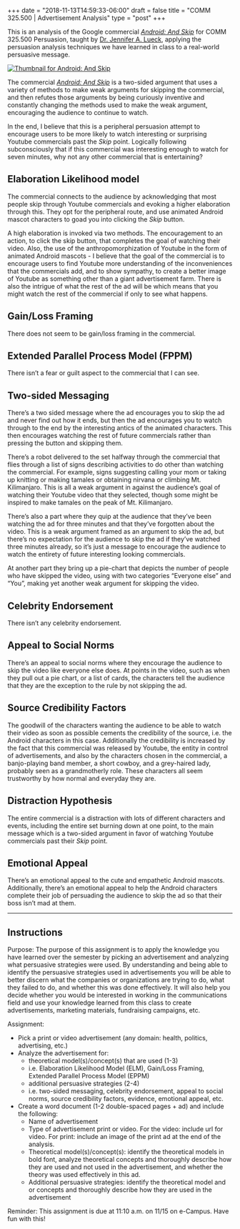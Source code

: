 +++
date = "2018-11-13T14:59:33-06:00"
draft = false
title = "COMM 325.500 | Advertisement Analysis"
type = "post"
+++

This is an analysis of the Google commercial [_Android: And Skip_][1] for COMM
325.500 Persuasion, taught by [Dr. Jennifer A. Lueck](https://comm.tamu.edu/jennifer-lueck/),
applying the persuasion analysis techniques we have learned in class to a
real-world persuasive message.

[![Thumbnail for Android: And Skip][image-1]][3]

The commercial [_Android: And Skip_][4] is a two-sided argument that uses a
variety of methods to make weak arguments for skipping the commercial, and then
refutes those arguments by being curiously inventive and constantly changing the
methods used to make the weak argument, encouraging the audience to continue to
watch.

In the end, I believe that this is a peripheral persuasion attempt to encourage
users to be more likely to watch interesting or surprising Youtube commercials
past the _Skip_ point. Logically following subconsciously that if this
commercial was interesting enough to watch for seven minutes, why not any other
commercial that is entertaining?

## Elaboration Likelihood model

The commercial connects to the audience by acknowledging that most people skip
through Youtube commercials and evoking a higher elaboration through this. They
opt for the peripheral route, and use animated Android mascot characters to goad
you into clicking the _Skip_ button.

A high elaboration is invoked via two methods. The encouragement to an action,
to click the skip button, that completes the goal of watching their video. Also,
the use of the anthropomorphization of Youtube in the form of animated Android
mascots - I believe that the goal of the commercial is to encourage users to
find Youtube more understanding of the inconveniences that the commercials add,
and to show sympathy, to create a better image of Youtube as something other
than a giant advertisement farm. There is also the intrigue of what the rest of
the ad will be which means that you might watch the rest of the commercial if
only to see what happens.

## Gain/Loss Framing

There does not seem to be gain/loss framing in the commercial.

## Extended Parallel Process Model (FPPM)

There isn’t a fear or guilt aspect to the commercial that I can see.

## Two-sided Messaging

There’s a two sided message where the ad encourages you to skip the ad and never
find out how it ends, but then the ad encourages you to watch through to the end
by the interesting antics of the animated characters. This then encourages
watching the rest of future commercials rather than pressing the button and
skipping them.

There’s a robot delivered to the set halfway through the commercial that flies
through a list of signs describing activities to do other than watching the
commercial. For example, signs suggesting calling your mom or taking up knitting
or making tamales or obtaining nirvana or climbing Mt. Kilimanjaro. This is all
a weak argument in against the audience’s goal of watching their Youtube video
that they selected, though some might be inspired to make tamales on the peak of
Mt. Kilimanjaro.

There’s also a part where they quip at the audience that they’ve been watching
the ad for three minutes and that they’ve forgotten about the video. This is a
weak argument framed as an argument to skip the ad, but there’s no expectation
for the audience to skip the ad if they’ve watched three minutes already, so
it’s just a message to encourage the audience to watch the entirety of future
interesting looking commercials.

At another part they bring up a pie-chart that depicts the number of people who
have skipped the video, using with two categories “Everyone else” and “You”,
making yet another weak argument for skipping the video.

## Celebrity Endorsement

There isn’t any celebrity endorsement.

## Appeal to Social Norms

There’s an appeal to social norms where they encourage the audience to skip the
video like everyone else does. At points in the video, such as when they pull
out a pie chart, or a list of cards, the characters tell the audience that they
are the exception to the rule by not skipping the ad.

## Source Credibility Factors

The goodwill of the characters wanting the audience to be able to watch their
video as soon as possible cements the credibility of the source, i.e. the
Android characters in this case. Additionally the credibility is increased by
the fact that this commercial was released by Youtube, the entity in control of
advertisements, and also by the characters chosen in the commercial, a
banjo-playing band member, a short cowboy, and a grey-haired lady, probably seen
as a grandmotherly role. These characters all seem trustworthy by how normal and
everyday they are.

## Distraction Hypothesis

The entire commercial is a distraction with lots of different characters and
events, including the entire set burning down at one point, to the main message
which is a two-sided argument in favor of watching Youtube commercials past
their _Skip_ point.

## Emotional Appeal

There’s an emotional appeal to the cute and empathetic Android mascots.
Additionally, there’s an emotional appeal to help the Android characters
complete their job of persuading the audience to skip the ad so that their boss
isn’t mad at them.

---

## Instructions

Purpose: The purpose of this assignment is to apply the knowledge you have
learned over the semester by picking an advertisement and analyzing what
persuasive strategies were used. By understanding and being able to identify the
persuasive strategies used in advertisements you will be able to better discern
what the companies or organizations are trying to do, what they failed to do,
and whether this was done effectively. It will also help you decide whether you
would be interested in working in the communications field and use your
knowledge learned from this class to create advertisements, marketing materials,
fundraising campaigns, etc.

Assignment:

- Pick a print or video advertisement (any domain: health, politics,
  advertising, etc.)
- Analyze the advertisement for:
  - theoretical model(s)/concept(s) that are used (1-3)
  - i.e. Elaboration Likelihood Model (ELM), Gain/Loss Framing, Extended
    Parallel Process Model (EPPM)
  - additional persuasive strategies (2-4)
  - i.e. two-sided messaging, celebrity endorsement, appeal to social norms,
    source credibility factors, evidence, emotional appeal, etc.
- Create a word document (1-2 double-spaced pages + ad) and include the
  following:
  - Name of advertisement
  - Type of advertisement print or video. For the video: include url for video.
    For print: include an image of the print ad at the end of the analysis.
  - Theoretical model(s)/concept(s): identify the theoretical models in bold
    font, analyze theoretical concepts and thoroughly describe how they are used
    and not used in the advertisement, and whether the theory was used
    effectively in this ad.
  - Additional persuasive strategies: identify the theoretical model and or
    concepts and thoroughly describe how they are used in the advertisement

Reminder: This assignment is due at 11:10 a.m. on 11/15 on e-Campus. Have fun with this!

[1]: https://youtu.be/rDPopoBL698
[3]: https://youtu.be/rDPopoBL698
[4]: https://youtu.be/rDPopoBL698
[image-1]: /uploads/android-and-skip-thumbnail.jpg
